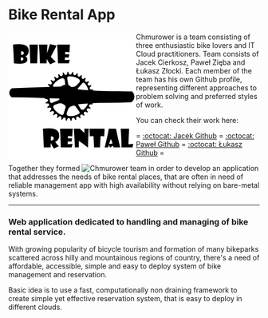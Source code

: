 # Bike Rental App

<img align="left" src="https://github.com/Chmurower/bike-rental/blob/main/img/brcranklogo_sm.png?raw=true">

Chmurower is a team consisting of three enthusiastic bike lovers and IT Cloud practitioners.
Team consists of Jacek Cierkosz, Paweł Zięba and Łukasz Złocki.
Each member of the team has his own Github profile, representing different approaches
to problem solving and preferred styles of work. 

You can check their work here:

= [:octocat: Jacek Github](https://github.com/Jacek-Kapral) = [:octocat: Paweł Github](https://github.com/PZ-wsb) = [:octocat: Łukasz Github](https://github.com/LukasZlocki) =

Together they formed ![Chmurower](https://github.com/Chmurower) team in order to develop an application that addresses the needs
of bike rental places, that are often in need of reliable management app with high availability without relying on bare-metal systems.

---

### Web application dedicated to handling and managing of bike rental service. 

With growing popularity of bicycle tourism and formation of many bikeparks scattered across hilly and mountainous regions of country, there's a need of affordable, 
accessible, simple and easy to deploy system of bike management and reservation. 

Basic idea is to use a fast, computationally non draining framework to create simple yet effective reservation system, that is easy to deploy in different clouds.  